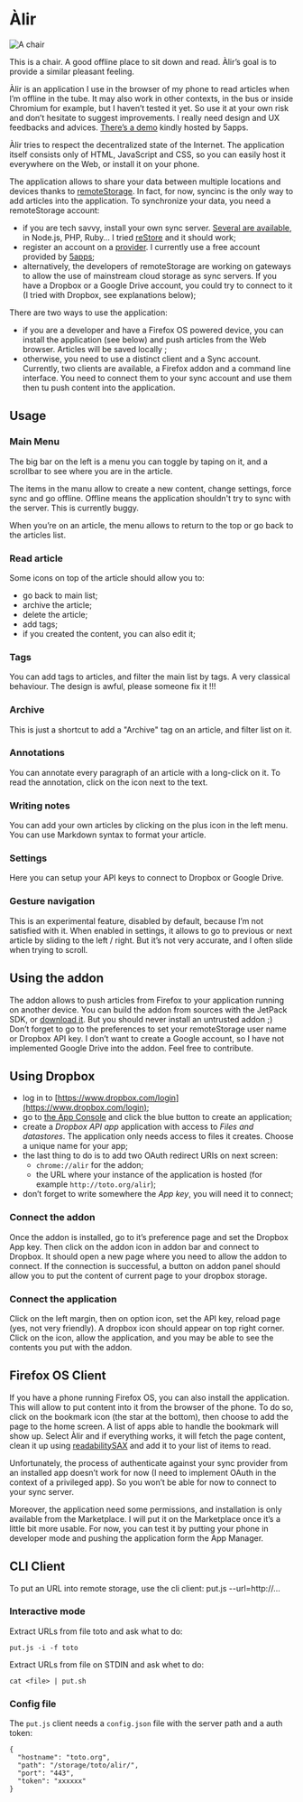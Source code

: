 # Àlir

![A chair](https://raw.github.com/clochix/alir/master/img/icon-256.png)

This is a chair. A good offline place to sit down and read. Àlir’s goal is to provide a similar pleasant feeling.

Àlir is an application I use in the browser of my phone to read articles when I’m offline in the tube. It may also work in other contexts, in the bus or inside Chromium for example, but I haven’t tested it yet. So use it at your own risk and don’t hesitate to suggest improvements. I really need design and UX feedbacks and advices. [There’s a demo](https://alir.5apps.com/) kindly hosted by 5apps.

Àlir tries to respect the decentralized state of the Internet. The application itself consists only of HTML, JavaScript and CSS, so you can easily host it everywhere on the Web, or install it on your phone.

The application allows to share your data between multiple locations and devices thanks to [remoteStorage](http://remotestorage.io/). In fact, for now, syncinc is the only way to add articles into the application. To synchronize your data, you need a remoteStorage account:
 - if you are tech savvy, install your own sync server. [Several are available](http://remotestorage.io/get/), in Node.js, PHP, Ruby… I tried [reStore](https://github.com/jcoglan/restore) and it should work;
 - register an account on a [provider](http://remotestorage.io/get/). I currently use a free account provided by [5apps](https://5apps.com/storage/beta);
 - alternatively, the developers of remoteStorage are working on gateways to allow the use of mainstream cloud storage as sync servers. If you have a Dropbox or a Google Drive account, you could try to connect to it (I tried with Dropbox, see explanations below);

There are two ways to use the application:

 - if you are a developer and have a Firefox OS powered device, you can install the application (see below) and push articles from the Web browser. Articles will be saved locally ;
 - otherwise, you need to use a distinct client and a Sync account. Currently, two clients are available, a Firefox addon and a command line interface. You need to connect them to your sync account and use them then tu push content into the application.

## Usage

### Main Menu

The big bar on the left is a menu you can toggle by taping on it, and a scrollbar to see where you are in the article.

The items in the manu allow to create a new content, change settings, force sync and go offline. Offline means the application shouldn't try to sync with the server. This is currently buggy.

When you’re on an article, the menu allows to return to the top or go back to the articles list.

### Read article

Some icons on top of the article should allow you to:

 - go back to main list;
 - archive the article;
 - delete the article;
 - add tags;
 - if you created the content, you can also edit it;

### Tags

You can add tags to articles, and filter the main list by tags. A very classical behaviour. The design is awful, please someone fix it !!!

### Archive

This is just a shortcut to add a "Archive" tag on an article, and filter list on it.

### Annotations

You can annotate every paragraph of an article with a long-click on it. To read the annotation, click on the icon next to the text.

### Writing notes

You can add your own articles by clicking on the plus icon in the left menu. You can use Markdown syntax to format your article.

### Settings

Here you can setup your API keys to connect to Dropbox or Google Drive.

### Gesture navigation

This is an experimental feature, disabled by default, because I’m not satisfied with it. When enabled in settings, it allows to go to previous or next article by sliding to the left / right. But it’s not very accurate, and I often slide when trying to scroll.

## Using the addon

The addon allows to push articles from Firefox to your application running on another device. You can build the addon from sources with the JetPack SDK, or [download it](https://github.com/clochix/alir/blob/master/addon/alir.xpi). But you should never install an untrusted addon ;) Don’t forget to go to the preferences to set your remoteStorage user name or Dropbox API key. I don’t want to create a Google account, so I have not implemented Google Drive into the addon. Feel free to contribute.

## Using Dropbox

 - log in to [https://www.dropbox.com/login](https://www.dropbox.com/login);
 - go to [the App Console](https://www.dropbox.com/developers/apps) and click the blue button to create an application;
 - create a *Dropbox API app* application with access to *Files and datastores*. The application only needs access to files it creates. Choose a unique name for your app;
 - the last thing to do is to add two OAuth redirect URIs on next screen:
   - `chrome://alir` for the addon;
   - the URL where your instance of the application is hosted (for example `http://toto.org/alir`);
 - don’t forget to write somewhere the *App key*, you will need it to connect;

### Connect the addon


Once the addon is installed, go to it’s preference page and set the Dropbox App key. Then click on the addon icon in addon bar and connect to Dropbox. It should open a new page where you need to allow the addon to connect. If the connection is successful, a button on addon panel should allow you to put the content of current page to your dropbox storage.

### Connect the application

Click on the left margin, then on option icon, set the API key, reload page (yes, not very friendly). A dropbox icon should appear on top right corner. Click on the icon, allow the application, and you may be able to see the contents you put with the addon.


## Firefox OS Client

If you have a phone running Firefox OS, you can also install the application. This will allow to put content into it from the browser of the phone. To do so, click on the bookmark icon (the star at the bottom), then choose to add the page to the home screen. A list of apps able to handle the bookmark will show up. Select Àlir and if everything works, it will fetch the page content, clean it up using [readabilitySAX](https://github.com/fb55/readabilitysax) and add it to your list of items to read.

Unfortunately, the process of authenticate against your sync provider from an installed app doesn’t work for now (I need to implement OAuth in the context of a privileged app). So you won’t be able for now to connect to your sync server.

Moreover, the application need some permissions, and installation is only available from the Marketplace. I will put it on the Marketplace once it’s a little bit more usable. For now, you can test it by putting your phone in developer mode and pushing the application form the App Manager.

## CLI Client

To put an URL into remote storage, use the cli client:
    put.js --url=http://…

### Interactive mode

Extract URLs from file toto and ask what to do:

    put.js -i -f toto


Extract URLs from file on STDIN and ask whet to do:

    cat <file> | put.sh


### Config file

The `put.js` client needs a `config.json` file with the server path and a auth token:

    {
      "hostname": "toto.org",
      "path": "/storage/toto/alir/",
      "port": "443",
      "token": "xxxxxx"
    }

